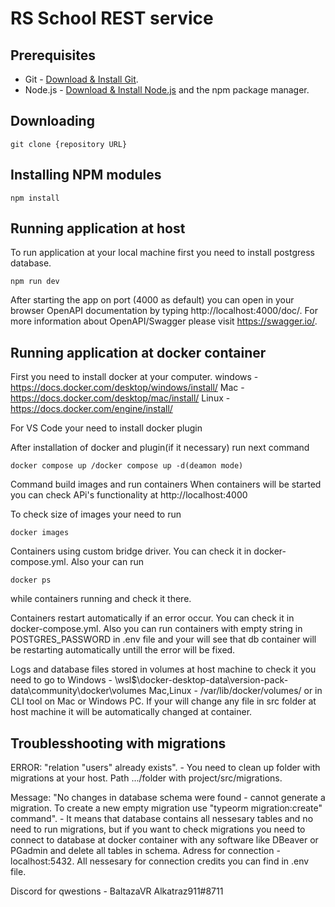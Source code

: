 # RS School REST service

## Prerequisites

- Git - [Download & Install Git](https://git-scm.com/downloads).
- Node.js - [Download & Install Node.js](https://nodejs.org/en/download/) and the npm package manager.

## Downloading

```
git clone {repository URL}
```

## Installing NPM modules

```
npm install
```

## Running application at host
To run application at your local machine first you need to install postgress database. 
```
npm run dev
```

After starting the app on port (4000 as default) you can open
in your browser OpenAPI documentation by typing http://localhost:4000/doc/.
For more information about OpenAPI/Swagger please visit https://swagger.io/.

## Running application at docker container

First you need to install docker at your computer. 
windows - https://docs.docker.com/desktop/windows/install/
Mac - https://docs.docker.com/desktop/mac/install/
Linux - https://docs.docker.com/engine/install/

For VS Code your need to install docker plugin

After installation of docker and plugin(if it necessary) run next command

```
docker compose up /docker compose up -d(deamon mode)
```
Command build images and run containers 
When containers will be started you can check APi's functionality at http://localhost:4000

To check size of images your need to run 
```
docker images
``` 
Containers using custom bridge driver. You can check it in docker-compose.yml. Also your can run 
```
docker ps
``` 
while containers running and check it there. 

Containers restart automatically if an error occur. You can check it in docker-compose.yml. Also you can run containers with empty string in POSTGRES_PASSWORD in .env file and your will see that db container will be restarting automatically untill the error will be fixed. 

Logs and database files stored in volumes at host machine to check it you need to go to 
Windows - \\wsl$\docker-desktop-data\version-pack-data\community\docker\volumes 
Mac,Linux - /var/lib/docker/volumes/
or in CLI tool on Mac or Windows PC. 
If your will change any file in src folder at host machine it will be automatically changed at container.

## Troublesshooting with migrations
ERROR:  "relation "users" already exists". - You need to clean up folder with migrations at your host. Path .../folder with project/src/migrations.

Message: "No changes in database schema were found - cannot generate a migration. To create a new empty migration use "typeorm migration:create" command". - 
It means that database contains all nessesary tables and no need to run migrations, but if you want to check migrations you need to connect to database at docker container with any software like DBeaver or PGadmin and delete all tables in schema. Adress for connection - localhost:5432. All nessesary for connection credits you can find in .env file. 

Discord for qwestions - BaltazaVR  Alkatraz911#8711 


